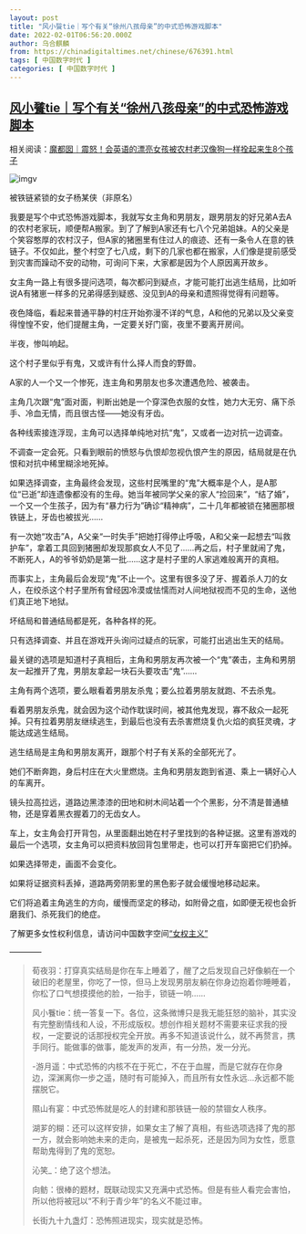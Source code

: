 ```yaml
---
layout: post
title: "风小餮tie｜写个有关“徐州八孩母亲”的中式恐怖游戏脚本"
date: 2022-02-01T06:56:20.000Z
author: 乌合麒麟
from: https://chinadigitaltimes.net/chinese/676391.html
tags: [ 中国数字时代 ]
categories: [ 中国数字时代 ]
---
```

<!--1643698580000-->
[风小餮tie｜写个有关“徐州八孩母亲”的中式恐怖游戏脚本](https://chinadigitaltimes.net/chinese/676391.html)
------

<div>
<p>相关阅读：<a href="https://chinadigitaltimes.net/chinese/676292.html" title="魔都囡｜震怒！会英语的漂亮女孩被农村老汉像狗一样拴起来生8个孩子">魔都囡｜震怒！会英语的漂亮女孩被农村老汉像狗一样拴起来生8个孩子</a></p><p><img src="https://chinadigitaltimes.net/chinese/files/2022/01/post-676292-61f467480c6f2.png" alt="imgv" /> </p><div class="ts"> 被铁链紧锁的女子杨某侠（非原名） </div></p><p>我要是写个中式恐怖游戏脚本，我就写女主角和男朋友，跟男朋友的好兄弟A去A的农村老家玩，顺便帮A搬家。到了了解到A家还有七八个兄弟姐妹。A的父亲是个笑容憨厚的农村汉子，但A家的猪圈里有住过人的痕迹、还有一条令人在意的铁链子。不仅如此，整个村空了七八成，剩下的几家也都在搬家，人们像是提前感受到灾害而躁动不安的动物，可询问下来，大家都是因为个人原因离开故乡。</p><p>女主角一路上有很多提问选项，每次都问到疑点，才能可能打出逃生结局，比如听说A有猪崽一样多的兄弟得感到疑惑、没见到A的母亲和遗照得觉得有问题等。</p><p>夜色降临，看起来普通平静的村庄开始弥漫不详的气息，A和他的兄弟以及父亲变得惶惶不安，他们提醒主角，一定要关好门窗，夜里不要离开房间。</p><p>半夜，惨叫响起。</p><p>这个村子里似乎有鬼，又或许有什么择人而食的野兽。</p><p>A家的人一个又一个惨死，连主角和男朋友也多次遭遇危险、被袭击。</p><p>主角几次跟“鬼”面对面，判断出她是一个穿深色衣服的女性，她力大无穷、痛下杀手、冷血无情，而且很古怪——她没有牙齿。</p><p>各种线索接连浮现，主角可以选择单纯地对抗“鬼”，又或者一边对抗一边调查。</p><p>不调查一定会死。只看到眼前的愤怒与仇恨却忽视仇恨产生的原因，结局就是在仇恨和对抗中稀里糊涂地死掉。</p><p>如果选择调查，主角最终会发现，这些村民嘴里的“鬼”大概率是个人，是A那位“已逝”却连遗像都没有的生母。她当年被同学父亲的家人“捡回来”，“结了婚”，一个又一个生孩子，因为有“暴力行为”确诊“精神病”，二十几年都被锁在猪圈那根铁链上，牙齿也被拔光……</p><p>有一次她“攻击”A，A父亲“一时失手”把她打得停止呼吸，A和父亲一起想去“叫救护车”，拿着工具回到猪圈却发现那疯女人不见了……再之后，村子里就闹了鬼，不断死人，A的爷爷奶奶是第一批……这才是村子里的人家逃难般离开的真相。</p><p>而事实上，主角最后会发现“鬼”不止一个。这里有很多没了牙、握着杀人刀的女人，在绞杀这个村子里所有曾经因冷漠或怯懦而对人间地狱视而不见的生命，送他们真正地下地狱。</p><p>坏结局和普通结局都是死，各种各样的死。</p><p>只有选择调查、并且在游戏开头询问过疑点的玩家，可能打出逃出生天的结局。</p><p>最关键的选项是知道村子真相后，主角和男朋友再次被一个“鬼”袭击，主角和男朋友一起推开了鬼，男朋友拿起一块石头要攻击“鬼”……</p><p>主角有两个选项，要么眼看着男朋友杀鬼；要么拉着男朋友就跑、不去杀鬼。</p><p>看着男朋友杀鬼，就会因为这个动作耽误时间，被其他鬼发现，寡不敌众一起死掉。只有拉着男朋友继续逃生，到最后也没有去杀害燃烧复仇火焰的疯狂灵魂，才能达成逃生结局。</p><p>逃生结局是主角和男朋友离开，跟那个村子有关系的全部死光了。</p><p>她们不断奔跑，身后村庄在大火里燃烧。主角和男朋友跑到省道、乘上一辆好心人的车离开。</p><p>镜头拉高拉远，道路边黑漆漆的田地和树木间站着一个个黑影，分不清是普通植物，还是穿着黑衣握着刀的无齿女人。</p><p>车上，女主角会打开背包，从里面翻出她在村子里找到的各种证据。这里有游戏的最后一个选项，女主角可以把资料放回背包里带走，也可以打开车窗把它们扔掉。</p><p>如果选择带走，画面不会变化。</p><p>如果将证据资料丢掉，道路两旁阴影里的黑色影子就会缓慢地移动起来。</p><p>它们将追着主角逃生的方向，缓慢而坚定的移动，如附骨之疽，如即便无视也会折磨我们、杀死我们的绝症。</p><div class="box grey-box">了解更多女性权利信息，请访问中国数字空间<a href="https://chinadigitaltimes.net/space/%E5%A5%B3%E6%9D%83%E4%B8%BB%E4%B9%89">“女权主义”</a></div><p>————</p><blockquote><p>荀夜羽：打穿真实结局是你在车上睡着了，醒了之后发现自己好像躺在一个破旧的老屋里，你吃了一惊，但马上发现男朋友躺在你身边抱着你睡睡着，你松了口气想摸摸他的脸，一抬手，锁链一响……</p><p>风小餮tie：统一答复一下。各位，这条微博只是我无能狂怒的脑补，其实没有完整剧情线和人设，不形成版权。想创作相关题材不需要来征求我的授权，一定要说的话那授权完全开放。再多不知道该说什么，就不再赘言，携手同行。能做事的做事，能发声的发声，有一分热，发一分光。</p><p>-游月遥：中式恐怖的内核不在于死亡，不在于血腥，而是它就存在你身边，深渊离你一步之遥，随时有可能掉入，而且所有女性永远…永远都不能摆脱它。</p><p>隰山有宴：中式恐怖就是吃人的封建和那铁链一般的禁锢女人秩序。</p><p>湖芗的糊：还可以这样安排，如果女主了解了真相，有些选项选择了鬼的那一方，就会影响她未来的走向，是被鬼一起杀死，还是因为同为女性，愿意帮助鬼得到了鬼的宽恕。</p><p>沁笑_：绝了这个想法。</p><p>向鲂：很棒的题材，既联动现实又充满中式恐怖。但是有些人看完会害怕，所以他将被冠以“不利于青少年”的名义不能过审。</p><p>长街九十九盏灯：恐怖照进现实，现实就是恐怖。</p></blockquote>
</div>
